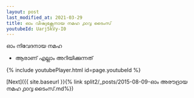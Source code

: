 ```yaml
---
layout: post
last_modified_at: 2021-03-29
title: ഓം വിഷ്വക്സേനായ നമഹ ൧൦൮ ടൈംസ്
youtubeId: Uarj5kVy-I0
---
```

 
 
 ഓം നിവേദനായ നമഹ 
 
 -  ആരാണ് എല്ലാം അറിയിക്കുന്നത് 
 
  
 
  
 
 
 
 
 
 


{% include youtubePlayer.html id=page.youtubeId %}
 
[Next]({{ site.baseurl }}{% link  split2/_posts/2015-08-09-ഓം അരൗദ്രായ നമഹ ൧൦൮ ടൈംസ്.md%})
 
